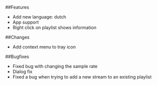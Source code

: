 ##Features
- Add new language: dutch
- App support
- Right click on playlist shows information

##Changes
- Add context menu to tray icon

##Bugfixes
- Fixed bug with changing the sample rate
- Dialog fix
- Fixed a bug when trying to add a new stream to an existing playlist